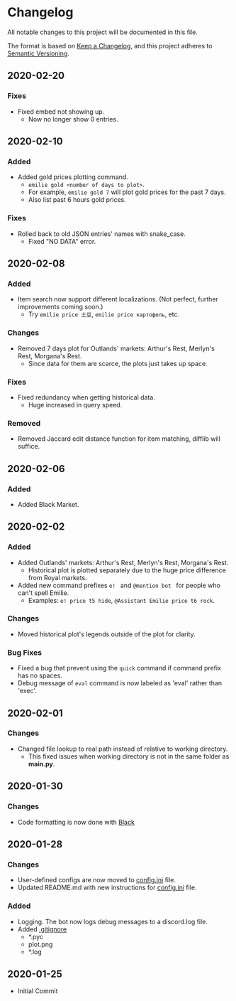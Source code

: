 # Changelog

All notable changes to this project will be documented in this file.

The format is based on [Keep a Changelog](https://keepachangelog.com/en/1.0.0/),
and this project adheres to [Semantic Versioning](https://semver.org/spec/v2.0.0.html).

## 2020-02-20

### Fixes

- Fixed embed not showing up.
	- Now no longer show 0 entries.

## 2020-02-10

### Added

- Added gold prices plotting command.
	- `emilie gold <number of days to plot>`.
	- For example, `emilie gold 7` will plot gold prices for the past 7 days.
	- Also list past 6 hours gold prices.

### Fixes

- Rolled back to old JSON entries' names with snake_case.
	- Fixed "NO DATA" error.

## 2020-02-08

### Added

- Item search now support different localizations. (Not perfect, further improvements coming soon.)
	- Try `emilie price 土豆`, `emilie price картофель`, etc.

### Changes

- Removed 7 days plot for Outlands' markets: Arthur's Rest, Merlyn's Rest, Morgana's Rest.
	- Since data for them are scarce, the plots just takes up space.

### Fixes

- Fixed redundancy when getting historical data.
	- Huge increased in query speed.

### Removed

- Removed Jaccard edit distance function for item matching, difflib will suffice.

## 2020-02-06

### Added

- Added Black Market.

## 2020-02-02

### Added

- Added Outlands' markets: Arthur's Rest, Merlyn's Rest, Morgana's Rest.
	- Historical plot is plotted separately due to the huge price difference from Royal markets.
- Added new command prefixes `e! ` and `@mention bot ` for people who can't spell Emilie.
	- Examples: `e! price t5 hide`, `@Assistant Emilie price t6 rock`.

### Changes

- Moved historical plot's legends outside of the plot for clarity.

### Bug Fixes

- Fixed a bug that prevent using the `quick` command if command prefix has no spaces.
- Debug message of `eval` command is now labeled as 'eval' rather than 'exec'.

## 2020-02-01

### Changes

- Changed file lookup to real path instead of relative to working directory.
	- This fixed issues when working directory is not in the same folder as **main.py**.

## 2020-01-30

### Changes

- Code formatting is now done with [Black](https://github.com/psf/black)

## 2020-01-28

### Changes

- User-defined configs are now moved to [config.ini] file.
- Updated README.md with new instructions for [config.ini] file.

### Added

- Logging. The bot now logs debug messages to a discord.log file.
- Added [.gitignore]
 	- *.pyc
	- plot.png
	- *.log

## 2020-01-25

- Initial Commit

[config.ini]: https://github.com/matchatealeaf/albion-discord-bot/blob/master/config.ini
[.gitignore]: https://github.com/matchatealeaf/albion-discord-bot/blob/master/.gitignore

